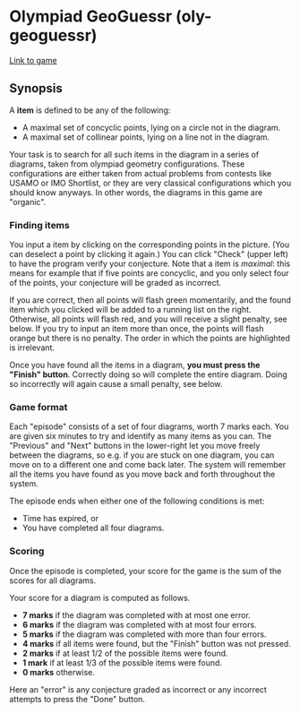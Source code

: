 # Olympiad GeoGuessr (oly-geoguessr)

[Link to game](https://web.evanchen.cc/guessr/index.html)

## Synopsis

A **item** is defined to be any of the following:

- A maximal set of concyclic points, lying on a circle not in the diagram.
- A maximal set of collinear points, lying on a line not in the diagram.

Your task is to search for all such items in the diagram in a series of diagrams,
taken from olympiad geometry configurations.
These configurations are either taken from actual problems from contests like
USAMO or IMO Shortlist, or they are very classical configurations which you
should know anyways. In other words, the diagrams in this game are "organic".

### Finding items

You input a item by clicking on the corresponding points in the picture.
(You can deselect a point by clicking it again.)
You can click "Check" (upper left) to have the program verify
your conjecture. Note that a item is _maximal_:
this means for example that if five points are concyclic, and
you only select four of the points, your conjecture will be
graded as incorrect.

If you are correct, then all points will flash green momentarily,
and the found item which you clicked will be added to a
running list on the right. Otherwise, all points will flash red,
and you will receive a slight penalty, see below.
If you try to input an item more than once,
the points will flash orange but there is no penalty.
The order in which the points are highlighted is irrelevant.

Once you have found all the items in a diagram,
**you must press the "Finish" button**.
Correctly doing so will complete the entire diagram.
Doing so incorrectly will again cause a small penalty, see below.

### Game format

Each "episode" consists of a set of four diagrams, worth 7 marks each.
You are given six minutes to try and identify as many items as you can.
The "Previous" and "Next" buttons in the lower-right let you move
freely between the diagrams, so e.g. if you are stuck on one diagram,
you can move on to a different one and come back later.
The system will remember all the items you have found as you move
back and forth throughout the system.

The episode ends when either one of the following conditions is met:

- Time has expired, or
- You have completed all four diagrams.

### Scoring

Once the episode is completed,
your score for the game is the sum of the scores for all diagrams.

Your score for a diagram is computed as follows.

- **7 marks** if the diagram was completed with at most one error.
- **6 marks** if the diagram was completed with at most four errors.
- **5 marks** if the diagram was completed with more than four errors.
- **4 marks** if all items were found,
  but the "Finish" button was not pressed.
- **2 marks** if at least 1/2 of the possible items were found.
- **1 mark** if at least 1/3 of the possible items were found.
- **0 marks** otherwise.

Here an "error" is any conjecture graded as incorrect
or any incorrect attempts to press the "Done" button.
